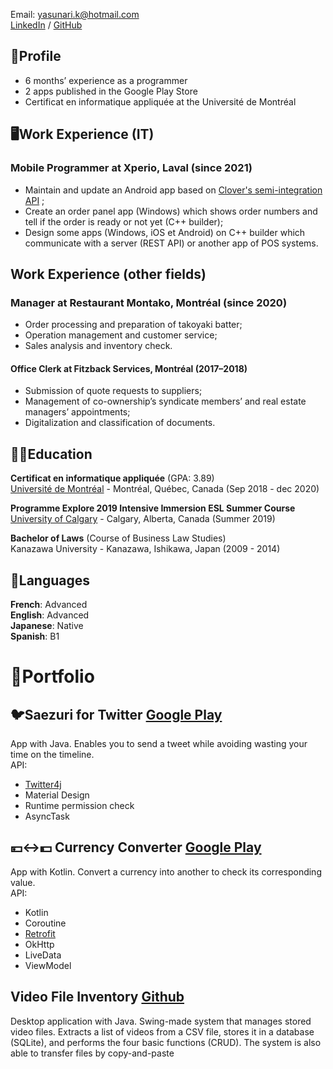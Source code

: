 Email: yasunari.k@hotmail.com<br>
[LinkedIn](https://www.linkedin.com/in/yasunari-kanemitsu-3357285a/) / [GitHub](https://github.com/YasuMTL)<br>

## 🧑Profile
- 6 months’ experience as a programmer
- 2 apps published in the Google Play Store
- Certificat en informatique appliquée at the Université de Montréal

## 🖥️Work Experience (IT)

### Mobile Programmer at Xperio, Laval (since 2021)
- Maintain and update an Android app based on [Clover's semi-integration API](https://docs.clover.com/docs/clover-development-basics-semi) ;
- Create an order panel app (Windows) which shows order numbers and tell if the order is ready or not yet (C++ builder);
- Design some apps (Windows, iOS et Android) on C++ builder which communicate with a server
(REST API) or another app of POS systems.

## Work Experience (other fields)

### Manager at Restaurant Montako, Montréal (since 2020)
- Order processing and preparation of takoyaki batter;
- Operation management and customer service;
- Sales analysis and inventory check.

#### Office Clerk at Fitzback Services, Montréal (2017–2018)
- Submission of quote requests to suppliers;
- Management of co-ownership’s syndicate members’ and real estate managers’ appointments;
- Digitalization and classification of documents.

## 👨‍🎓Education
**Certificat en informatique appliquée** (GPA: 3.89)<br>
[Université de Montréal](https://admission.umontreal.ca/programmes/certificat-en-informatique-appliquee/) - Montréal, Québec, Canada (Sep 2018 - dec 2020)

**Programme Explore 2019 Intensive Immersion ESL Summer Course**<br>
[University of Calgary](https://esl.ucalgary.ca/explore-bursary) - Calgary, Alberta, Canada (Summer 2019)

**Bachelor of Laws** (Course of Business Law Studies)<br>
Kanazawa University - Kanazawa, Ishikawa, Japan (2009 - 2014)

## 💬Languages

**French**: Advanced<br>
**English**: Advanced<br>
**Japanese**: Native<br>
**Spanish**: B1

# 📱Portfolio

## 🐦Saezuri for Twitter [Google Play](https://play.google.com/store/apps/details?id=com.yasu_k.saezuri)<br>
App with Java. Enables you to send a tweet while avoiding wasting your time on the timeline.<br>
API:
- [Twitter4j](https://twitter4j.org/en/index.html)
- Material Design
- Runtime permission check
- AsyncTask<br>

## 💴↔️💵 Currency Converter [Google Play](https://play.google.com/store/apps/details?id=com.yasu_k.currencyconverter)<br>
App with Kotlin. Convert a currency into another to check its corresponding value.<br>
API:
- Kotlin
- Coroutine
- [Retrofit](https://square.github.io/retrofit/)
- OkHttp
- LiveData
- ViewModel<br>

## Video File Inventory [Github](https://github.com/YasuMTL/repertoireFilms)<br>
Desktop application with Java.
Swing-made system that manages stored video files. Extracts a list of videos from a CSV file, 
stores it in a database (SQLite), and performs the four basic functions (CRUD). The system is 
also able to transfer files by copy-and-paste
